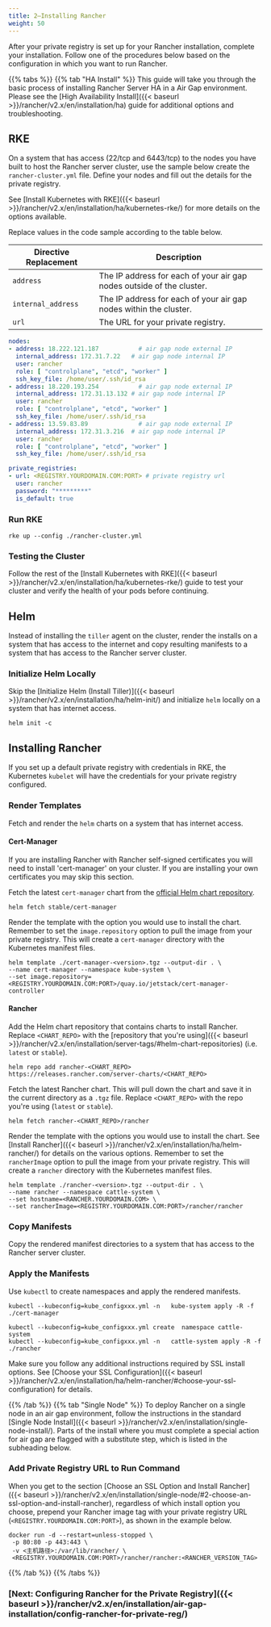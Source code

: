```yaml
---
title: 2—Installing Rancher
weight: 50
---
```


After your private registry is set up for your Rancher installation, complete your installation. Follow one of the procedures below based on the configuration in which you want to run Rancher.

{{% tabs %}}
{{% tab "HA Install" %}}
This guide will take you through the basic process of installing Rancher Server HA in a Air Gap environment. Please see the [High Availability Install]({{< baseurl >}}/rancher/v2.x/en/installation/ha) guide for additional options and troubleshooting.

## RKE

On a system that has access (22/tcp and 6443/tcp) to the nodes you have built to host the Rancher server cluster, use the sample below create the `rancher-cluster.yml` file. Define your nodes and fill out the details for the private registry.

See [Install Kubernetes with RKE]({{< baseurl >}}/rancher/v2.x/en/installation/ha/kubernetes-rke/) for more details on the options available.

Replace values in the code sample according to the table below.

| Directive Replacement   | Description                                                           |
| ----------------------- | --------------------------------------------------------------------- |
| `address`               | The IP address for each of your air gap nodes outside of the cluster. |
| `internal_address`      | The IP address for each of your air gap nodes within the cluster.     |
| `url`                   | The URL for your private registry.                                    |

```yaml
nodes:
- address: 18.222.121.187           # air gap node external IP
  internal_address: 172.31.7.22   # air gap node internal IP
  user: rancher
  role: [ "controlplane", "etcd", "worker" ]
  ssh_key_file: /home/user/.ssh/id_rsa
- address: 18.220.193.254           # air gap node external IP
  internal_address: 172.31.13.132 # air gap node internal IP
  user: rancher
  role: [ "controlplane", "etcd", "worker" ]
  ssh_key_file: /home/user/.ssh/id_rsa
- address: 13.59.83.89              # air gap node external IP
  internal_address: 172.31.3.216  # air gap node internal IP
  user: rancher
  role: [ "controlplane", "etcd", "worker" ]
  ssh_key_file: /home/user/.ssh/id_rsa

private_registries:
- url: <REGISTRY.YOURDOMAIN.COM:PORT> # private registry url
  user: rancher
  password: "*********"
  is_default: true
```

### Run RKE

```plain
rke up --config ./rancher-cluster.yml
```

### Testing the Cluster

Follow the rest of the [Install Kubernetes with RKE]({{< baseurl >}}/rancher/v2.x/en/installation/ha/kubernetes-rke/) guide to test your cluster and verify the health of your pods before continuing.

## Helm

Instead of installing the `tiller` agent on the cluster, render the installs on a system that has access to the internet and copy resulting manifests to a system that has access to the Rancher server cluster.

### Initialize Helm Locally

Skip the [Initialize Helm (Install Tiller)]({{< baseurl >}}/rancher/v2.x/en/installation/ha/helm-init/) and initialize `helm` locally on a system that has internet access.

```plain
helm init -c
```

## Installing Rancher

If you set up a default private registry with credentials in RKE, the Kubernetes `kubelet` will have the credentials for your private registry configured.

### Render Templates

Fetch and render the `helm` charts on a system that has internet access.

#### Cert-Manager

If you are installing Rancher with Rancher self-signed certificates you will need to install 'cert-manager' on your cluster. If you are installing your own certificates you may skip this section.

Fetch the latest `cert-manager` chart from the [official Helm chart repository](https://github.com/helm/charts/tree/master/stable).

```plain
helm fetch stable/cert-manager
```

Render the template with the option you would use to install the chart. Remember to set the `image.repository` option to pull the image from your private registry. This will create a `cert-manager` directory with the Kubernetes manifest files.

```plain
helm template ./cert-manager-<version>.tgz --output-dir . \
--name cert-manager --namespace kube-system \
--set image.repository=<REGISTRY.YOURDOMAIN.COM:PORT>/quay.io/jetstack/cert-manager-controller
```

#### Rancher

Add the Helm chart repository that contains charts to install Rancher. Replace `<CHART_REPO>` with the [repository that you're using]({{< baseurl >}}/rancher/v2.x/en/installation/server-tags/#helm-chart-repositories) (i.e. `latest` or `stable`).

```plain
helm repo add rancher-<CHART_REPO> https://releases.rancher.com/server-charts/<CHART_REPO>
```

Fetch the latest Rancher chart. This will pull down the chart and save it in the current directory as a `.tgz` file. Replace `<CHART_REPO>` with the repo you're using (`latest` or `stable`).

```plain
helm fetch rancher-<CHART_REPO>/rancher
```

Render the template with the options you would use to install the chart. See [Install Rancher]({{< baseurl >}}/rancher/v2.x/en/installation/ha/helm-rancher/) for details on the various options. Remember to set the `rancherImage` option to pull the image from your private registry. This will create a `rancher` directory with the Kubernetes manifest files.

```plain
helm template ./rancher-<version>.tgz --output-dir . \
--name rancher --namespace cattle-system \
--set hostname=<RANCHER.YOURDOMAIN.COM> \
--set rancherImage=<REGISTRY.YOURDOMAIN.COM:PORT>/rancher/rancher
```

### Copy Manifests

Copy the rendered manifest directories to a system that has access to the Rancher server cluster.

### Apply the Manifests

Use `kubectl` to create namespaces and apply the rendered manifests.

```plain
kubectl --kubeconfig=kube_configxxx.yml -n   kube-system apply -R -f ./cert-manager

kubectl --kubeconfig=kube_configxxx.yml create  namespace cattle-system
kubectl --kubeconfig=kube_configxxx.yml -n   cattle-system apply -R -f ./rancher
```

Make sure you follow any additional instructions required by SSL install options. See [Choose your SSL Configuration]({{< baseurl >}}/rancher/v2.x/en/installation/ha/helm-rancher/#choose-your-ssl-configuration) for details.

{{% /tab %}}
{{% tab "Single Node" %}}
To deploy Rancher on a single node in an air gap environment, follow the instructions in the standard [Single Node Install]({{< baseurl >}}/rancher/v2.x/en/installation/single-node-install/). Parts of the install where you must complete a special action for air gap are flagged with a substitute step, which is listed in the subheading below.

### Add Private Registry URL to Run Command

When you get to the section [Choose an SSL Option and Install Rancher]({{< baseurl >}}/rancher/v2.x/en/installation/single-node/#2-choose-an-ssl-option-and-install-rancher), regardless of which install option you choose, prepend your Rancher image tag with your private registry URL (`<REGISTRY.YOURDOMAIN.COM:PORT>`), as shown in the example below.

```plain
docker run -d --restart=unless-stopped \
 -p 80:80 -p 443:443 \
 -v <主机路径>:/var/lib/rancher/ \
 <REGISTRY.YOURDOMAIN.COM:PORT>/rancher/rancher:<RANCHER_VERSION_TAG>
```

{{% /tab %}}
{{% /tabs %}}

### [Next: Configuring Rancher for the Private Registry]({{< baseurl >}}/rancher/v2.x/en/installation/air-gap-installation/config-rancher-for-private-reg/)
